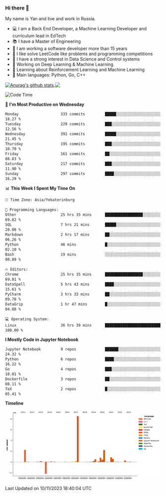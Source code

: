 ### Hi there 👋

My name is Yan and live and work in Russia.

- 💻 I am a Back End Developer, a Machine Learning Developer and curriculum lead in EdTech
- 📚 I have a Master of Engineering
- 🤔 I am working a software developer more than 15 years
- 🌱 I like solve LeetCode like problems and programming competitions
- 📝 I have a strong interest in Data Science and Control systems
- 🔭 Working on Deep Learning & Machine Learning
- 🌱 Learning about Reinforcement Learning and Machine Learning
- 🌟 Main languages: Python, Go, C++

<!--


**yanchick/yanchick** is a ✨ _special_ ✨ repository because its `README.md` (this file) appears on your GitHub profile.

Here are some ideas to get you started:

- I am a self taught Full Stack Developer and a Machine Learning Developer
- 🌱 I’m currently learning ...
- 👯 I’m looking to collaborate on ...
- 🤔 I’m looking for help with ...
- 💬 Ask me about ...
- 📫 How to reach me: ...
- 😄 Pronouns: ...
- ⚡ Fun fact: ...

-->


<a href="https://github.com/anuraghazra/github-readme-stats">
    <img align="center" src="https://github-readme-stats.vercel.app/api?username=yanchick&count_private=true" alt="Anurag's github stats" />
</a>
<a href="https://github.com/anuraghazra/github-readme-stats">
    <img align="center" src="https://github-readme-stats.vercel.app/api/top-langs/?username=yanchick&hide=javascript,html,CSS" />
</a>

<!--START_SECTION:waka-->
![Code Time](http://img.shields.io/badge/Code%20Time-1%2C029%20hrs%205%20mins-blue)

📅 **I'm Most Productive on Wednesday** 

```text
Monday                   333 commits         █████░░░░░░░░░░░░░░░░░░░░   18.27 % 
Tuesday                  229 commits         ███░░░░░░░░░░░░░░░░░░░░░░   12.56 % 
Wednesday                391 commits         █████░░░░░░░░░░░░░░░░░░░░   21.45 % 
Thursday                 195 commits         ███░░░░░░░░░░░░░░░░░░░░░░   10.70 % 
Friday                   161 commits         ██░░░░░░░░░░░░░░░░░░░░░░░   08.83 % 
Saturday                 217 commits         ███░░░░░░░░░░░░░░░░░░░░░░   11.90 % 
Sunday                   297 commits         ████░░░░░░░░░░░░░░░░░░░░░   16.29 % 
```


📊 **This Week I Spent My Time On** 

```text
🕑︎ Time Zone: Asia/Yekaterinburg

💬 Programming Languages: 
Other                    25 hrs 35 mins      █████████████████░░░░░░░░   69.82 % 
SQL                      7 hrs 21 mins       █████░░░░░░░░░░░░░░░░░░░░   20.08 % 
Markdown                 2 hrs 17 mins       ██░░░░░░░░░░░░░░░░░░░░░░░   06.26 % 
Python                   46 mins             █░░░░░░░░░░░░░░░░░░░░░░░░   02.10 % 
Bash                     19 mins             ░░░░░░░░░░░░░░░░░░░░░░░░░   00.89 % 

🔥 Editors: 
Chrome                   25 hrs 35 mins      █████████████████░░░░░░░░   69.81 % 
DataSpell                5 hrs 43 mins       ████░░░░░░░░░░░░░░░░░░░░░   15.61 % 
PyCharm                  3 hrs 33 mins       ██░░░░░░░░░░░░░░░░░░░░░░░   09.70 % 
DataGrip                 1 hr 47 mins        █░░░░░░░░░░░░░░░░░░░░░░░░   04.88 % 

💻 Operating System: 
Linux                    36 hrs 39 mins      █████████████████████████   100.00 % 
```

**I Mostly Code in Jupyter Notebook** 

```text
Jupyter Notebook         9 repos             ██████░░░░░░░░░░░░░░░░░░░   24.32 % 
Python                   6 repos             ████░░░░░░░░░░░░░░░░░░░░░   16.22 % 
Go                       4 repos             ███░░░░░░░░░░░░░░░░░░░░░░   10.81 % 
Dockerfile               3 repos             ██░░░░░░░░░░░░░░░░░░░░░░░   08.11 % 
TeX                      2 repos             █░░░░░░░░░░░░░░░░░░░░░░░░   05.41 % 
```



**Timeline**

![Lines of Code chart](https://raw.githubusercontent.com/yanchick/yanchick/main/assets/bar_graph.png)


 Last Updated on 10/11/2023 18:40:04 UTC
<!--END_SECTION:waka-->

